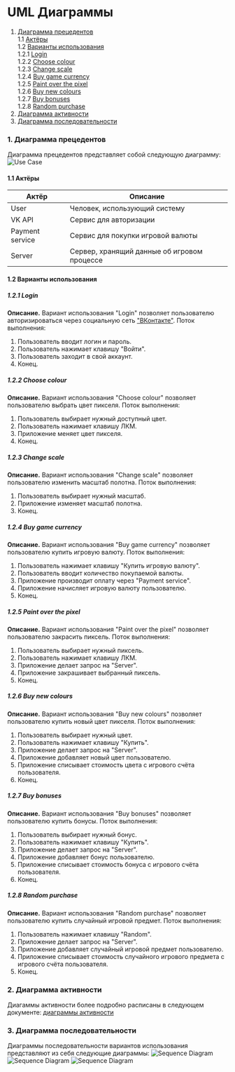 # UML Диаграммы
1. [Диаграмма прецедентов](#1)<br>
1.1 [Актёры](#1.1)<br>
1.2 [Варианты использования](#1.2)<br>
1.2.1 [Login](#1.2.1)<br>
1.2.2 [Choose colour](#1.2.2)<br>
1.2.3 [Change scale](#1.2.3)<br>
1.2.4 [Buy game currency](#1.2.4)<br>
1.2.5 [Paint over the pixel](#1.2.5)<br>
1.2.6 [Buy new colours](#1.2.6)<br>
1.2.7 [Buy bonuses](#1.2.7)<br>
1.2.8 [Random purchase](#1.2.8)<br>
2. [Диаграмма активности](#2)
3. [Диаграмма последовательности](#3)

### 1. Диаграмма прецедентов<a name="1"></a>
Диаграмма прецедентов представляет собой следующую диаграмму: 
![Use Case](https://github.com/qkay111/PixelBattle/blob/master/documentation/uml-diagrams/Use%20case/UseCase.png)
#### 1.1 Актёры<a name="1.1"></a>
Актёр | Описание
--- | ---
User|Человек, использующий систему
VK API|Сервис для авторизации
Payment service|Сервис для покупки игровой валюты
Server|Сервер, хранящий данные об игровом процессе

#### 1.2 Варианты использования<a name="1.2"></a>
##### 1.2.1 Login<a name="1.2.1"></a>
**Описание.** Вариант использования "Login" позволяет пользователю авторизироваться через социальную сеть ["ВКонтакте"](https://vk.com/).
Поток выполнения:
1. Пользователь вводит логин и пароль.
2. Пользователь нажимает клавишу "Войти".
3. Пользователь заходит в свой аккаунт.
4. Конец.
##### 1.2.2 Choose colour<a name="1.2.2"></a>
**Описание.** Вариант использования "Choose colour" позволяет пользователю выбрать цвет пикселя.
Поток выполнения:
1. Пользователь выбирает нужный доступный цвет.
2. Пользователь нажимает клавишу ЛКМ.
3. Приложение меняет цвет пикселя.
4. Конец.
##### 1.2.3 Change scale<a name="1.2.3"></a>
**Описание.** Вариант использования "Change scale" позволяет пользователю изменить масштаб полотна.
Поток выполнения:
1. Пользователь выбирает нужный масштаб.
2. Приложение изменяет масштаб полотна.
3. Конец.
##### 1.2.4 Buy game currency<a name="1.2.4"></a>
**Описание.** Вариант использования "Buy game currency" позволяет пользователю купить игровую валюту.
Поток выполнения:
1. Пользователь нажимает клавишу "Купить игровую валюту".
2. Пользователь вводит количество покупаемой валюты.
3. Приложение производит оплату через "Payment service".
4. Приложение начисляет игровую валюту пользователю.
5. Конец.
##### 1.2.5 Paint over the pixel<a name="1.2.5"></a>
**Описание.** Вариант использования "Paint over the pixel" позволяет пользователю закрасить пиксель.
Поток выполнения:
1. Пользователь выбирает нужный пиксель.
2. Пользователь нажимает клавишу ЛКМ.
3. Приложение делает запрос на "Server".
4. Приложение закрашивает выбранный пиксель.
5. Конец.
##### 1.2.6 Buy new colours<a name="1.2.6"></a>
**Описание.** Вариант использования "Buy new colours" позволяет пользователю купить новый цвет пикселя.
Поток выполнения:
1. Пользователь выбирает нужный цвет.
2. Пользователь нажимает клавишу "Купить".
3. Приложение делает запрос на "Server".
4. Приложение добавляет новый цвет пользователю.
5. Приложение списывает стоимость цвета с игрового счёта пользователя.
6. Конец.
##### 1.2.7 Buy bonuses<a name="1.2.7"></a>
**Описание.** Вариант использования "Buy bonuses" позволяет пользователю купить бонусы.
Поток выполнения:
1. Пользователь выбирает нужный бонус.
2. Пользователь нажимает клавишу "Купить".
3. Приложение делает запрос на "Server".
4. Приложение добавляет бонус пользователю.
5. Приложение списывает стоимость бонуса с игрового счёта пользователя.
6. Конец.
##### 1.2.8 Random purchase<a name="1.2.8"></a>
**Описание.** Вариант использования "Random purchase" позволяет пользователю  купить случайный игровой предмет.
Поток выполнения:
1. Пользователь нажимает клавишу "Random".
2. Приложение делает запрос на "Server".
3. Приложение добавляет случайный игровой предмет пользователю.
4. Приложение списывает стоимость случайного игрового предмета с игрового счёта пользователя.
5. Конец.

### 2. Диаграмма активности<a name="2"></a>
Диагаммы активности более подробно расписаны в следующем документе: [диаграммы активности](https://github.com/qkay111/PixelBattle/blob/master/documentation/uml-diagrams/Activity/README.md)

### 3. Диаграмма последовательности<a name="3"></a>
Диаграммы последовательности вариантов использования представляют из себя следующие диаграммы:
![Sequence Diagram](https://github.com/qkay111/PixelBattle/blob/master/documentation/uml-diagrams/Sequence/SequenceDiagramLogin.png)
![Sequence Diagram](https://github.com/qkay111/PixelBattle/blob/master/documentation/uml-diagrams/Sequence/SequenceDiagramBuyGameElements.png)
![Sequence Diagram](https://github.com/qkay111/PixelBattle/blob/master/documentation/uml-diagrams/Sequence/SequenceDiagramBuyGameCurrency.png)
